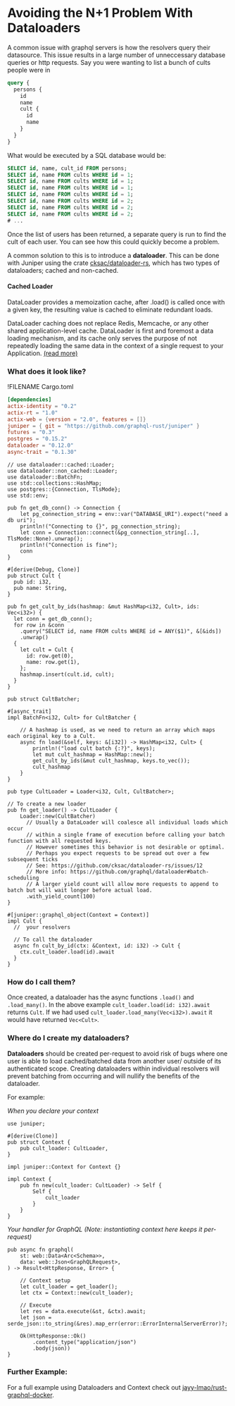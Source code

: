 # Avoiding the N+1 Problem With Dataloaders

A common issue with graphql servers is how the resolvers query their datasource.
This issue results in a large number of unneccessary database queries or http requests.
Say you were wanting to list a bunch of cults people were in

```graphql
query {
  persons {
    id
    name
    cult {
      id
      name
    }
  }
}
```

What would be executed by a SQL database would be:

```sql
SELECT id, name, cult_id FROM persons;
SELECT id, name FROM cults WHERE id = 1;
SELECT id, name FROM cults WHERE id = 1;
SELECT id, name FROM cults WHERE id = 1;
SELECT id, name FROM cults WHERE id = 1;
SELECT id, name FROM cults WHERE id = 2;
SELECT id, name FROM cults WHERE id = 2;
SELECT id, name FROM cults WHERE id = 2;
# ...
```

Once the list of users has been returned, a separate query is run to find the cult of each user.
You can see how this could quickly become a problem.

A common solution to this is to introduce a **dataloader**.
This can be done with Juniper using the crate [cksac/dataloader-rs](https://github.com/cksac/dataloader-rs), which has two types of dataloaders; cached and non-cached.

#### Cached Loader
DataLoader provides a memoization cache, after .load() is called once with a given key, the resulting value is cached to eliminate redundant loads.

DataLoader caching does not replace Redis, Memcache, or any other shared application-level cache. DataLoader is first and foremost a data loading mechanism, and its cache only serves the purpose of not repeatedly loading the same data in the context of a single request to your Application. [(read more)](https://github.com/graphql/dataloader#caching)

### What does it look like?

!FILENAME Cargo.toml

```toml
[dependencies]
actix-identity = "0.2"
actix-rt = "1.0"
actix-web = {version = "2.0", features = []}
juniper = { git = "https://github.com/graphql-rust/juniper" }
futures = "0.3"
postgres = "0.15.2"
dataloader = "0.12.0"
async-trait = "0.1.30"
```

```rust, ignore
// use dataloader::cached::Loader;
use dataloader::non_cached::Loader;
use dataloader::BatchFn;
use std::collections::HashMap;
use postgres::{Connection, TlsMode};
use std::env;

pub fn get_db_conn() -> Connection {
    let pg_connection_string = env::var("DATABASE_URI").expect("need a db uri");
    println!("Connecting to {}", pg_connection_string);
    let conn = Connection::connect(&pg_connection_string[..], TlsMode::None).unwrap();
    println!("Connection is fine");
    conn
}

#[derive(Debug, Clone)]
pub struct Cult {
  pub id: i32,
  pub name: String,
}

pub fn get_cult_by_ids(hashmap: &mut HashMap<i32, Cult>, ids: Vec<i32>) {
  let conn = get_db_conn();
  for row in &conn
    .query("SELECT id, name FROM cults WHERE id = ANY($1)", &[&ids])
    .unwrap()
  {
    let cult = Cult {
      id: row.get(0),
      name: row.get(1),
    };
    hashmap.insert(cult.id, cult);
  }
}

pub struct CultBatcher;

#[async_trait]
impl BatchFn<i32, Cult> for CultBatcher {

    // A hashmap is used, as we need to return an array which maps each original key to a Cult.
    async fn load(&self, keys: &[i32]) -> HashMap<i32, Cult> {
        println!("load cult batch {:?}", keys);
        let mut cult_hashmap = HashMap::new();
        get_cult_by_ids(&mut cult_hashmap, keys.to_vec());
        cult_hashmap
    }
}

pub type CultLoader = Loader<i32, Cult, CultBatcher>;

// To create a new loader
pub fn get_loader() -> CultLoader {
    Loader::new(CultBatcher)
      // Usually a DataLoader will coalesce all individual loads which occur 
      // within a single frame of execution before calling your batch function with all requested keys.
      // However sometimes this behavior is not desirable or optimal. 
      // Perhaps you expect requests to be spread out over a few subsequent ticks
      // See: https://github.com/cksac/dataloader-rs/issues/12 
      // More info: https://github.com/graphql/dataloader#batch-scheduling 
      // A larger yield count will allow more requests to append to batch but will wait longer before actual load.
      .with_yield_count(100)
}

#[juniper::graphql_object(Context = Context)]
impl Cult {
  //  your resolvers

  // To call the dataloader 
  async fn cult_by_id(ctx: &Context, id: i32) -> Cult {
    ctx.cult_loader.load(id).await
  }
}

```

### How do I call them?

Once created, a dataloader has the async functions `.load()` and `.load_many()`.
In the above example `cult_loader.load(id: i32).await` returns `Cult`. If  we had used `cult_loader.load_many(Vec<i32>).await` it would have returned `Vec<Cult>`.


### Where do I create my dataloaders?

**Dataloaders** should be created per-request to avoid risk of bugs where one user is able to load cached/batched data from another user/ outside of its authenticated scope.
Creating dataloaders within individual resolvers will prevent batching from occurring and will nullify the benefits of the dataloader.

For example:

_When you declare your context_
```rust, ignore
use juniper;

#[derive(Clone)]
pub struct Context {
    pub cult_loader: CultLoader,
}

impl juniper::Context for Context {}

impl Context {
    pub fn new(cult_loader: CultLoader) -> Self {
        Self {
            cult_loader
        }
    }
}
```

_Your handler for GraphQL (Note: instantiating context here keeps it per-request)_
```rust, ignore
pub async fn graphql(
    st: web::Data<Arc<Schema>>,
    data: web::Json<GraphQLRequest>,
) -> Result<HttpResponse, Error> {

    // Context setup
    let cult_loader = get_loader();
    let ctx = Context::new(cult_loader);

    // Execute
    let res = data.execute(&st, &ctx).await; 
    let json = serde_json::to_string(&res).map_err(error::ErrorInternalServerError)?;

    Ok(HttpResponse::Ok()
        .content_type("application/json")
        .body(json))
}
```

### Further Example:

For a full example using Dataloaders and Context check out [jayy-lmao/rust-graphql-docker](https://github.com/jayy-lmao/rust-graphql-docker).
